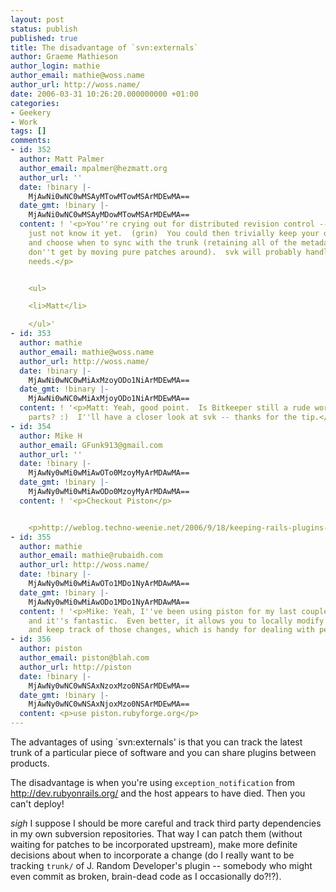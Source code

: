 ```yaml
---
layout: post
status: publish
published: true
title: The disadvantage of `svn:externals`
author: Graeme Mathieson
author_login: mathie
author_email: mathie@woss.name
author_url: http://woss.name/
date: 2006-03-31 10:26:20.000000000 +01:00
categories:
- Geekery
- Work
tags: []
comments:
- id: 352
  author: Matt Palmer
  author_email: mpalmer@hezmatt.org
  author_url: ''
  date: !binary |-
    MjAwNi0wNC0wMSAyMTowMTowMSArMDEwMA==
  date_gmt: !binary |-
    MjAwNi0wNC0wMSAyMDowMTowMSArMDEwMA==
  content: ! '<p>You''re crying out for distributed revision control -- you might
    just not know it yet.  (grin)  You could then trivially keep your own repositories,
    and choose when to sync with the trunk (retaining all of the metadata, which you
    don''t get by moving pure patches around).  svk will probably handle most of your
    needs.</p>


    <ul>

    <li>Matt</li>

    </ul>'
- id: 353
  author: mathie
  author_email: mathie@woss.name
  author_url: http://woss.name/
  date: !binary |-
    MjAwNi0wNC0wMiAxMzoyODo1NiArMDEwMA==
  date_gmt: !binary |-
    MjAwNi0wNC0wMiAxMjoyODo1NiArMDEwMA==
  content: ! '<p>Matt: Yeah, good point.  Is Bitkeeper still a rude word ''round these
    parts? :)  I''ll have a closer look at svk -- thanks for the tip.</p>'
- id: 354
  author: Mike H
  author_email: GFunk913@gmail.com
  author_url: ''
  date: !binary |-
    MjAwNy0wMi0wMiAwOTo0MzoyMyArMDAwMA==
  date_gmt: !binary |-
    MjAwNy0wMi0wMiAwODo0MzoyMyArMDAwMA==
  content: ! '<p>Checkout Piston</p>


    <p>http://weblog.techno-weenie.net/2006/9/18/keeping-rails-plugins-up-to-date</p>'
- id: 355
  author: mathie
  author_email: mathie@rubaidh.com
  author_url: http://woss.name/
  date: !binary |-
    MjAwNy0wMi0wMiAwOTo1MDo1NyArMDAwMA==
  date_gmt: !binary |-
    MjAwNy0wMi0wMiAwODo1MDo1NyArMDAwMA==
  content: ! '<p>Mike: Yeah, I''ve been using piston for my last couple of projects
    and it''s fantastic.  Even better, it allows you to locally modify the plugins
    and keep track of those changes, which is handy for dealing with pending bugfixes.</p>'
- id: 356
  author: piston
  author_email: piston@blah.com
  author_url: http://piston
  date: !binary |-
    MjAwNy0wNC0wNSAxNzoxMzo0NSArMDEwMA==
  date_gmt: !binary |-
    MjAwNy0wNC0wNSAxNjoxMzo0NSArMDEwMA==
  content: <p>use piston.rubyforge.org</p>
---
```

The advantages of using `svn:externals' is that you can track the latest trunk of a particular piece of software and you can share plugins between products.

The disadvantage is when you're using `exception_notification` from http://dev.rubyonrails.org/ and the host appears to have died.  Then you can't deploy!

*sigh* I suppose I should be more careful and track third party dependencies in my own subversion repositories.  That way I can patch them (without waiting for patches to be incorporated upstream), make more definite decisions about when to incorporate a change (do I really want to be tracking `trunk/` of J. Random Developer's plugin -- somebody who might even commit as broken, brain-dead code as I occasionally do?!?).
